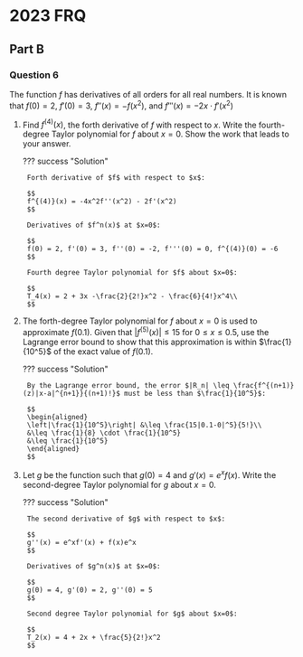 # 2023 FRQ

## Part B

### Question 6 

The function $f$ has derivatives of all orders for all real numbers. It is known that $f(0) = 2$, $f'(0) = 3$, $f''(x) = -f(x^2)$, and $f'''(x) = -2x \cdot f'(x^2)$

1. Find $f^{(4)}(x)$, the forth derivative of $f$ with respect to $x$. Write the fourth-degree Taylor polynomial for $f$ about $x=0$. Show the work that leads to your answer.

    ??? success "Solution"

        Forth derivative of $f$ with respect to $x$:

        $$
        f^{(4)}(x) = -4x^2f''(x^2) - 2f'(x^2)
        $$

        Derivatives of $f^n(x)$ at $x=0$:

        $$
        f(0) = 2, f'(0) = 3, f''(0) = -2, f'''(0) = 0, f^{(4)}(0) = -6
        $$

        Fourth degree Taylor polynomial for $f$ about $x=0$:

        $$
        T_4(x) = 2 + 3x -\frac{2}{2!}x^2 - \frac{6}{4!}x^4\\
        $$

2. The forth-degree Taylor polynomial for $f$ about $x=0$ is used to approximate $f(0.1)$. Given that $|f^{(5)}(x)| \leq 15$ for $0 \leq x \leq 0.5$, use the Lagrange error bound to show that this approximation is within $\frac{1}{10^5}$ of the exact value of $f(0.1)$.

    ??? success "Solution"

        By the Lagrange error bound, the error $|R_n| \leq \frac{f^{(n+1)}(z)|x-a|^{n+1}}{(n+1)!}$ must be less than $\frac{1}{10^5}$:

        $$
        \begin{aligned}
        \left|\frac{1}{10^5}\right| &\leq \frac{15|0.1-0|^5}{5!}\\
        &\leq \frac{1}{8} \cdot \frac{1}{10^5}
        &\leq \frac{1}{10^5}
        \end{aligned}
        $$

3. Let $g$ be the function such that $g(0)=4$ and $g'(x) = e^xf(x)$. Write the second-degree Taylor polynomial for $g$ about $x=0$.

    ??? success "Solution"

        The second derivative of $g$ with respect to $x$:

        $$
        g''(x) = e^xf'(x) + f(x)e^x
        $$

        Derivatives of $g^n(x)$ at $x=0$:

        $$
        g(0) = 4, g'(0) = 2, g''(0) = 5
        $$

        Second degree Taylor polynomial for $g$ about $x=0$:

        $$
        T_2(x) = 4 + 2x + \frac{5}{2!}x^2
        $$